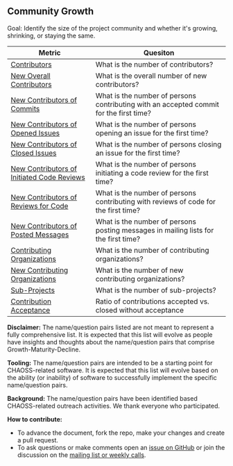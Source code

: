 ## Community Growth

Goal: Identify the size of the project community and whether it's growing, shrinking, or staying the same.

Metric | Quesiton
--- | ---
[Contributors](activity-metrics/contributors.md) | What is the number of contributors?
[New Overall Contributors](activity-metrics/contributors-new.md) | What is the overall number of new contributors?
[New Contributors of Commits](activity-metrics/pull-requests-merge-contributor-new.md) | What is the number of persons contributing with an accepted commit for the first time?
[New Contributors of Opened Issues](activity-metrics/issues-open-contributor-new.md) | What is the number of persons opening an issue for the first time?
[New Contributors of Closed Issues](activity-metrics/issues-closed-contributor-new.md) | What is the number of persons closing an issue for the first time?
[New Contributors of Initiated Code Reviews](activity-metrics/pull-requests-initiated-reviews-contributors-new.md) | What is the number of persons initiating a code review for the first time?
[New Contributors of Reviews for Code](activity-metrics/pull-requests-reviews-contributors-new.md) | What is the number of persons contributing with reviews of code for the first time?
[New Contributors of Posted Messages](activity-metrics/mailing-lists-messages-contributors-new.md) | What is the number of persons posting messages in mailing lists for the first time?
[Contributing Organizations](activity-metrics/organizations.md) | What is the number of contributing organizations?
[New Contributing Organizations](activity-metrics/organizations-new.md) | What is the number of new contributing organizations?
[Sub-Projects](activity-metrics/sub-projects.md) | What is the number of sub-projects?
[Contribution Acceptance](activity-metrics/pull-requests-merged-vs-closed.md)  | Ratio of contributions accepted vs. closed without acceptance


**Disclaimer:**
The name/question pairs listed are not meant to represent a fully comprehensive list. It is expected that this list will evolve as people have insights and thoughts about the name/question pairs that comprise Growth-Maturity-Decline.

**Tooling:**
The name/question pairs are intended to be a starting point for CHAOSS-related software. It is expected that this list will evolve based on the ability (or inability) of software to successfully implement the specific name/question pairs.

**Background:**
The name/question pairs have been identified based CHAOSS-related outreach activities. We thank everyone who participated.

**How to contribute:**
- To advance the document, fork the repo, make your changes and create a pull request.
- To ask questions or make comments open an [issue on GitHub][issue] or join the discussion on the [mailing list or weekly calls](https://chaoss.community/participate/).

[issue]: https://github.com/chaoss/wg-gmd/issues
